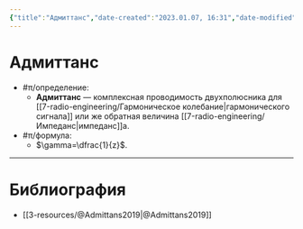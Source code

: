 ```yaml
---
{"title":"Адмиттанс","date-created":"2023.01.07, 16:31","date-modified":"2023.01.07, 16:35","aliases":["комплексная проводимость"],"tags":[],"dg-publish":true,"permalink":"/7-radio-engineering/admittans/","dgPassFrontmatter":true}
---
```



# Адмиттанс

- #π/определение:
	- **Адмиттанс** — комплексная проводимость двухполюсника для [[7-radio-engineering/Гармоническое колебание\|гармонического сигнала]] или же обратная величина [[7-radio-engineering/Импеданс\|импеданс]]а.
- #π/формула:
	- $\gamma=\dfrac{1}{z}$.

---

# Библиография

- [[3-resources/@Admittans2019\|@Admittans2019]]
